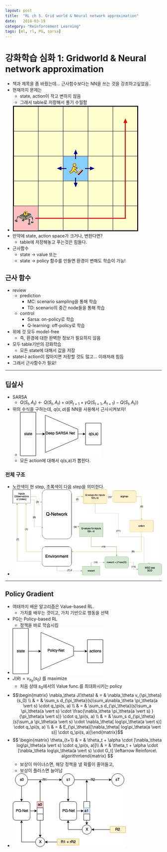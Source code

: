 ```yaml
---
layout: post
title:  "RL ch 5. Grid world & Neural network approximation"
date:   2018-03-19
category: "Reinforcement Learning"
tags: [ml, rl, PG, sarsa]
---
```


# 강화학습 심화 1: Gridworld & Neural network approximation

* 책과 제목을 좀 바꿨는데... 근사함수보다는 NN을 쓰는 것을 강조하고싶었음..
* 현재까지 문제는
  * state, action이 작고 변하지 않음
  * 그래서 table로 저장해서 풀기 수월함
* ![IMAGE](/resources/EAE0E440A1D69BA8E8ED84CEAECCD779.jpg)
* 만약에 state, action space가 크거나, 변한다면?
  * table에 저장해놓고 푸는것은 힘들다.
* 근사함수
  * state -> value 또는
  * state -> policy 함수를 만들면 환경이 변해도 학습이 가능!

## 근사 함수
* review
  * prediction
    * MC: scenario sampling을 통해 학습
    * TD: scenario의 중간 node들을 통해 학습
  * control
    * Sarsa: on-policy로 학습
    * Q-learning: off-policy로 학습 
* 위에 것 모두 model-free
  * 즉, 환경에 대한 완벽한 정보가 필요하지 않음
* 모두 table기반의 강화학습
  * 모든 state에 대해서 값을 저장
* state나 action이 많아지면 저장할 것도 많고... 이래저래 힘듬
* 그래서 근사함수가 필요!

---

## 딥살사
* SARSA
  * $Q(S_t, A_t) \leftarrow Q(S_t, A_t) + \alpha(R_{t+1} + \gamma Q(S_{t+1}, A_{t+1}) - Q(S_t, A_t) )$
* 위의 수식을 구하는데, $q(s,a)$를 NN을 사용해서 근사시켜보자!
  * ![DeepSARSA.png](/resources/CFC16F7B1ACA78EC6FEFC1E77EC365EA.png)
  * 모든 action에 대해서 q(s,a)가 뽑힌다.
### 전체 구조
* 노란색이 현 step, 초록색이 다음 step을 의미한다.
* ![Q-network](/resources/DA5DDD10813F9FA626406BD7306DB292.png)

---

## Policy Gradient

* 여태까지 배운 알고리즘은 Value-based RL.
  * 가치를 배우는 것이고, 가치 기반으로 행동을 선택
* PG는 Policy-based RL
  * 정책을 바로 학습시킴
* ![PG.png](/resources/07B665692CAD35438BBEF51BC6E4EF61.png)
* $J(\theta) = v_{\pi_\theta}(s_0)$ 를 maximize
  * 처음 상태 $s_0$에서의 Value func.를 최대화시키는 policy
* $$\begin{matrix}  \nabla_\theta J(\theta) & = & \nabla_\theta v_{\pi_\theta}(s_0) \\ & = & \sum_s d_{\pi_\theta}(s)\sum_a\nabla_\theta \pi_\theta(a \vert s) \cdot  q_\pi(s, a)  \\ & = & \sum_s d_{\pi_\theta}(s)\sum_a \pi_\theta(a \vert s) \cdot \frac{\nabla_\theta \pi_\theta(a \vert s) }{\pi_\theta(a \vert s)} \cdot q_\pi(s, a) \\ & = & \sum_s d_{\pi_\theta}(s)\sum_a \pi_\theta(a \vert s) \cdot \nabla_\theta[ log\pi_\theta(a \vert s)] \cdot q_\pi(s, a)  \\ & = & E_{\pi_\theta}[\nabla_\theta[ log\pi_\theta(a \vert s)] \cdot q_\pi(s, a)]\end{matrix}$$
* $$ \begin{matrix}  \theta_{t+1} & = & \theta_t + \alpha \cdot [\nabla_\theta log\pi_\theta(a \vert s) \cdot q_\pi(s, a)]\\ & = & \theta_t + \alpha \cdot [\nabla_\theta log\pi_\theta(a \vert s) \cdot G_t] \leftarrow Reinforce\ algorithm\end{matrix} $$
  * 보상이 마이너스면, 해당 정책을 낼 확률이 줄어들고,
  * 보상이 플러스면 늘어남
* ![Untitled Diagram.png](/resources/1C4EE23F05F211353B36AAB48E4BC29E.png)